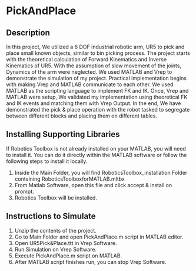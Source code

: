 # PickAndPlace

## Description
In this project, We utilized a 6 DOF industrial robotic arm, UR5 to pick and place small known objects, similar to bin picking process. The project starts with the theoretical calculation of Forward Kinematics and Inverse Kinematics of UR5. With the assumption of slow movement of the joints, Dynamics of the arm were neglected. We used MATLAB and Vrep to demonstrate the simulation of my project. Practical implementation begins with making Vrep and MATLAB communicate to each other. We used MATLAB as the scripting language to implement FK and IK. Once, Vrep and MATLAB were setup, We validated my implementation using theoretical FK and IK events and matching them with Vrep Output. In the end, We have demonstrated the pick & place operation with the robot tasked to segregate between different blocks and placing them on different tables.


## Installing Supporting Libraries

If Robotics Toolbox is not already installed on your MATLAB, you will need to install it.
You can do it directly within the MATLAB software or follow the following steps to install it locally.

1. Inside the Main Folder, you will find RoboticsToolbox_installation Folder containing RoboticsToolboxforMATLAB.mltbx
2. From Matlab Software, open this file and click accept & install on prompt.
3. Robotics Toolbox will be installed.

## Instructions to Simulate

1. Unzip the contents of the project.
2. Go to Main Folder and open PickAndPlace.m script in MATLAB editor.
3. Open UR5Pick&Place.ttt in Vrep Software.
4. Run Simulation on Vrep Software.
5. Execute PickAndPlace.m script on MATLAB.
6. After MATLAB script finishes run, you can stop Vrep Software.
